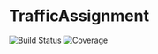 # TrafficAssignment

[![Build Status](https://github.com/anmol1104/TrafficAssignment.jl/workflows/CI/badge.svg)](https://github.com/anmol1104/TrafficAssignment.jl/actions)
[![Coverage](https://codecov.io/gh/anmol1104/TrafficAssignment.jl/branch/master/graph/badge.svg)](https://codecov.io/gh/anmol1104/TrafficAssignment.jl)
